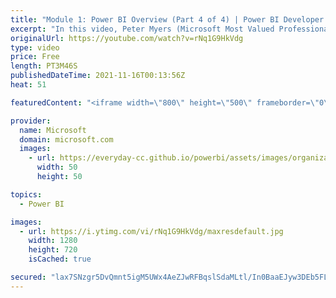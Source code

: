 ```yaml
---
title: "Module 1: Power BI Overview (Part 4 of 4) | Power BI Developer in a Day"
excerpt: "In this video, Peter Myers (Microsoft Most Valued Professional, and course developer) demonstrates signing in to Power BI and preparing a Power BI report. It is video 6 of 21.  The Power BI Developer in a Day online course empowers you as an app developer with the technical knowledge required to embed"
originalUrl: https://youtube.com/watch?v=rNq1G9HkVdg
type: video
price: Free
length: PT3M46S
publishedDateTime: 2021-11-16T00:13:56Z
heat: 51

featuredContent: "<iframe width=\"800\" height=\"500\" frameborder=\"0\" src=\"https://www.youtube.com/embed/rNq1G9HkVdg\" allow=\"accelerometer; autoplay; encrypted-media; gyroscope; picture-in-picture\" allowfullscreen></iframe>"

provider:
  name: Microsoft
  domain: microsoft.com
  images:
    - url: https://everyday-cc.github.io/powerbi/assets/images/organizations/microsoft.com-50x50.jpg
      width: 50
      height: 50

topics:
  - Power BI

images:
  - url: https://i.ytimg.com/vi/rNq1G9HkVdg/maxresdefault.jpg
    width: 1280
    height: 720
    isCached: true

secured: "lax7SNzgr5DvQmnt5igM5UWx4AeZJwRFBqslSdaMLtl/In0BaaEJyw3DEb5FL6orMSvu2A9dNRLT0f1hDUPHcGSIvQAKWrdOdSwnV1jOkQaUj1uWzIh1dsVq9iY8E+nI7AXIYtCpvASDmnzB79e3zmv/vVMKFDAxVkxj9/oonC8JvSQDmks/rd0uDO1htG7equDn+LhbPw6ExLTpQbAEusUxy/6h5tmk1xY1hhB5MwwagS1br3MnLXq3nXxd+sESZ8ZDbuny4c/YtMcEgepkmHWC+eQo6GAfqqXTnPJOrjwz0INJAWZzDddHPNXHeilLIFoN+O2h8sMqaAtDxApL/ruOSnJERuFHDhAUQpU7A1PRJw6oX8rR7beghViyuu/0IViEYQJ29PeEPbLXEz+Q62hyBCgVJQx29HI+g0jFjho=;2lCbzFi/59mOFDFtmF/Ecw=="
---
```


